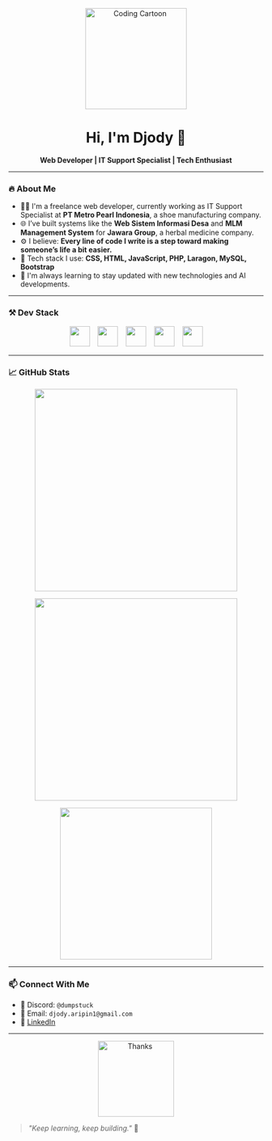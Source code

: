 <p align="center">
  <img src="https://media.giphy.com/media/qgQUggAC3Pfv687qPC/giphy.gif" alt="Coding Cartoon" width="200" />
</p>

<h1 align="center">Hi, I'm Djody 👋</h1>
<p align="center">
  <strong>Web Developer | IT Support Specialist | Tech Enthusiast</strong>
</p>

---

### 🔥 About Me

- 🧑‍💻 I'm a freelance web developer, currently working as IT Support Specialist at **PT Metro Pearl Indonesia**, a shoe manufacturing company.  
- 🌐 I’ve built systems like the **Web Sistem Informasi Desa** and **MLM Management System** for **Jawara Group**, a herbal medicine company.
- ⚙️ I believe: **Every line of code I write is a step toward making someone’s life a bit easier.**
- 💬 Tech stack I use: **CSS, HTML, JavaScript, PHP, Laragon, MySQL, Bootstrap**
- 🚀 I'm always learning to stay updated with new technologies and AI developments.

---

### ⚒️ Dev Stack

<p align="center">
  <img src="https://cdn.jsdelivr.net/gh/devicons/devicon/icons/html5/html5-original.svg" height="40"/>
  &nbsp;&nbsp;
  <img src="https://cdn.jsdelivr.net/gh/devicons/devicon/icons/css3/css3-original.svg" height="40"/>
  &nbsp;&nbsp;
  <img src="https://cdn.jsdelivr.net/gh/devicons/devicon/icons/javascript/javascript-original.svg" height="40"/>
  &nbsp;&nbsp;
  <img src="https://cdn.jsdelivr.net/gh/devicons/devicon/icons/php/php-original.svg" height="40"/>
  &nbsp;&nbsp;
  <img src="https://cdn.jsdelivr.net/gh/devicons/devicon/icons/mysql/mysql-original.svg" height="40"/>
</p>

---

### 📈 GitHub Stats

<p align="center">
  <img src="https://github-readme-streak-stats.herokuapp.com/?user=Djodyyy&theme=tokyonight" width="400" />
</p>

<p align="center">
  <img src="https://github-readme-stats.vercel.app/api?username=Djodyyy&show_icons=true&theme=tokyonight" width="400" />
</p>

<p align="center">
  <img src="https://github-readme-stats.vercel.app/api/top-langs/?username=Djodyyy&layout=compact&theme=tokyonight" width="300" />
</p>

---

### 📫 Connect With Me

- 💬 Discord: `@dumpstuck`
- 📧 Email: `djody.aripin1@gmail.com`
- 💼 [LinkedIn](https://www.linkedin.com/in/djody-rizaldi-arifin-101b94299/)

---

<p align="center">
  <img src="https://media.giphy.com/media/11JTxkrmq4bGE0/giphy.gif" width="150" alt="Thanks" />
</p>

> _"Keep learning, keep building."_ 🚀
